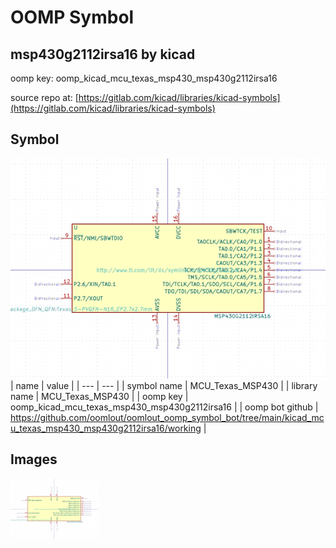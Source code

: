 # OOMP Symbol  
## msp430g2112irsa16  by kicad  
  
oomp key: oomp_kicad_mcu_texas_msp430_msp430g2112irsa16  
  
source repo at: [https://gitlab.com/kicad/libraries/kicad-symbols](https://gitlab.com/kicad/libraries/kicad-symbols)  
## Symbol  
  
[![working.png](working_600.png)](working.png)  
| name | value | 
| --- | --- | 
| symbol name | MCU_Texas_MSP430 | 
| library name | MCU_Texas_MSP430 | 
| oomp key | oomp_kicad_mcu_texas_msp430_msp430g2112irsa16 | 
| oomp bot github | https://github.com/oomlout/oomlout_oomp_symbol_bot/tree/main/kicad_mcu_texas_msp430_msp430g2112irsa16/working | 
## Images  
  
[![working.png](working_140.png)](working.png)  
